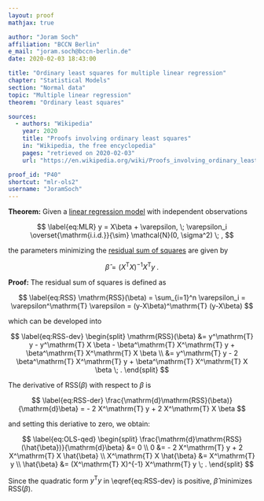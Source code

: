 ```yaml
---
layout: proof
mathjax: true

author: "Joram Soch"
affiliation: "BCCN Berlin"
e_mail: "joram.soch@bccn-berlin.de"
date: 2020-02-03 18:43:00

title: "Ordinary least squares for multiple linear regression"
chapter: "Statistical Models"
section: "Normal data"
topic: "Multiple linear regression"
theorem: "Ordinary least squares"

sources:
  - authors: "Wikipedia"
    year: 2020
    title: "Proofs involving ordinary least squares"
    in: "Wikipedia, the free encyclopedia"
    pages: "retrieved on 2020-02-03"
    url: "https://en.wikipedia.org/wiki/Proofs_involving_ordinary_least_squares#Least_squares_estimator_for_%CE%B2"

proof_id: "P40"
shortcut: "mlr-ols2"
username: "JoramSoch"
---
```



**Theorem:** Given a [linear regression model](/D/mlr.html) with independent observations

$$ \label{eq:MLR}
y = X\beta + \varepsilon, \; \varepsilon_i \overset{\mathrm{i.i.d.}}{\sim} \mathcal{N}(0, \sigma^2) \; ,
$$

the parameters minimizing the [residual sum of squares](/D/rss.html) are given by

$$ \label{eq:OLS}
\hat{\beta} = (X^\mathrm{T} X)^{-1} X^\mathrm{T} y \; .
$$


**Proof:** The residual sum of squares is defined as

$$ \label{eq:RSS}
\mathrm{RSS}(\beta) = \sum_{i=1}^n \varepsilon_i = \varepsilon^\mathrm{T} \varepsilon = (y-X\beta)^\mathrm{T} (y-X\beta)
$$

which can be developed into

$$ \label{eq:RSS-dev}
\begin{split}
\mathrm{RSS}(\beta) &= y^\mathrm{T} y - y^\mathrm{T} X \beta - \beta^\mathrm{T} X^\mathrm{T} y + \beta^\mathrm{T} X^\mathrm{T} X \beta \\
&= y^\mathrm{T} y - 2 \beta^\mathrm{T} X^\mathrm{T} y + \beta^\mathrm{T} X^\mathrm{T} X \beta \; .
\end{split}
$$

The derivative of $\mathrm{RSS}(\beta)$ with respect to $\beta$ is

$$ \label{eq:RSS-der}
\frac{\mathrm{d}\mathrm{RSS}(\beta)}{\mathrm{d}\beta} = - 2 X^\mathrm{T} y + 2 X^\mathrm{T} X \beta
$$

and setting this deriative to zero, we obtain:

$$ \label{eq:OLS-qed}
\begin{split}
\frac{\mathrm{d}\mathrm{RSS}(\hat{\beta})}{\mathrm{d}\beta} &= 0 \\
0 &= - 2 X^\mathrm{T} y + 2 X^\mathrm{T} X \hat{\beta} \\
X^\mathrm{T} X \hat{\beta} &= X^\mathrm{T} y \\
\hat{\beta} &= (X^\mathrm{T} X)^{-1} X^\mathrm{T} y \; .
\end{split}
$$

Since the quadratic form $y^\mathrm{T} y$ in \eqref{eq:RSS-dev} is positive, $\hat{\beta}$ minimizes $\mathrm{RSS}(\beta)$.